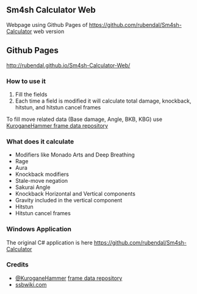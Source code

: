 ## Sm4sh Calculator Web
Webpage using Github Pages of https://github.com/rubendal/Sm4sh-Calculator web version

## Github Pages
http://rubendal.github.io/Sm4sh-Calculator-Web/

### How to use it
1. Fill the fields
2. Each time a field is modified it will calculate total damage, knockback, hitstun, and hitstun cancel frames

To fill move related data (Base damage, Angle, BKB, KBG) use [KuroganeHammer frame data repository](http://kuroganehammer.com/Smash4)

### What does it calculate
* Modifiers like Monado Arts and Deep Breathing
* Rage
* Aura
* Knockback modifiers
* Stale-move negation
* Sakurai Angle
* Knockback Horizontal and Vertical components
* Gravity included in the vertical component
* Hitstun
* Hitstun cancel frames

### Windows Application
The original C# application is here https://github.com/rubendal/Sm4sh-Calculator

### Credits
* [@KuroganeHammer](https://twitter.com/KuroganeHammer) [frame data repository](http://kuroganehammer.com/Smash4)
* [ssbwiki.com](http://www.ssbwiki.com)
